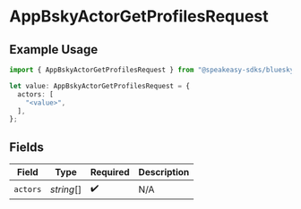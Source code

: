 # AppBskyActorGetProfilesRequest

## Example Usage

```typescript
import { AppBskyActorGetProfilesRequest } from "@speakeasy-sdks/bluesky/models/operations";

let value: AppBskyActorGetProfilesRequest = {
  actors: [
    "<value>",
  ],
};
```

## Fields

| Field              | Type               | Required           | Description        |
| ------------------ | ------------------ | ------------------ | ------------------ |
| `actors`           | *string*[]         | :heavy_check_mark: | N/A                |